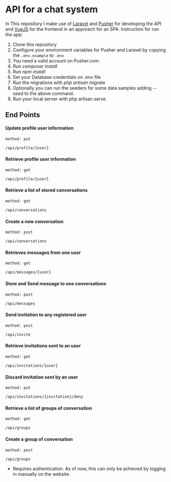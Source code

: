# API for a chat system

In This repository I make use of [Laravel](https://laravel.com/) and [Pusher](https://pusher.com/) for developing the API and [VueJS](https://vuejs.org/) for the frontend in an approach for an SPA. Instruction for run the app:

1. Clone this repository
2. Configure your environment variables for Pusher and Laravel by copying the `.env.example` to `.env`
3. You need a valid account on Pusher.com.
4. Run *composer install*
5. Run *npm install*
6. Set your Database credentials on .env file
7. Run the migrations with *php artisan migrate*
8. Optionally you can run the seeders for some data samples adding *--seed* to the above command.
9. Run your local server with php artisan serve

## End Points

#### Update profile user information
`method: put`

`/api/profile/{user}`


#### Retrieve profile user information
`method: get`

`/api/profile/{user}`


#### Retrieve a list of stored  conversations
`method: get`

`/api/conversations`


#### Create a new conversation
`method: post`

`/api/conversations`


#### Retrieves messages from one user
`method: get`

`/api/messages/{user}`


#### Store and Send message to one conversations
`method: post`

`/api/messages`


#### Send invitation to any registered user
`method: post`

`/api/invite`


#### Retrieve invitations sent to an user
`method: get`

`/api/invitations/{user}`


#### Discard invitation sent by an user
`method: put`

`/api/invitations/{invitation}/deny`


#### Retrieve a list of groups of conversation
`method: get`

`/api/groups`


#### Create a group of conversation
`method: post`

`/api/groups`

* Requires authentication. As of now, this can only be achieved by logging in manually on the website.